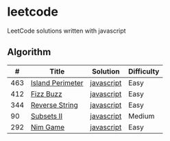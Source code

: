 # leetcode
LeetCode solutions written with javascript

## Algorithm

| # | Title | Solution | Difficulty |
|---| ----- | -------- | ---------- |
|463| [Island Perimeter](https://leetcode.com/problems/island-perimeter/) | [javascript](./algorithm/islandPerimeter.js) | Easy |
|412| [Fizz Buzz](https://leetcode.com/problems/fizz-buzz) | [javascript](./algorithm/fizzBuzz.js) | Easy |
|344| [Reverse String](https://leetcode.com/problems/reverse-string) | [javascript](./algorithm/reverseString.js) | Easy |
|90 | [Subsets II](https://leetcode.com/problems/subsets-ii/) | [javascript](./algorithm/subsetsWithDup.js) | Medium |
|292| [Nim Game](https://leetcode.com/problems/nim-game) | [javascript](./algorithm/canWinNim.js) | Easy |